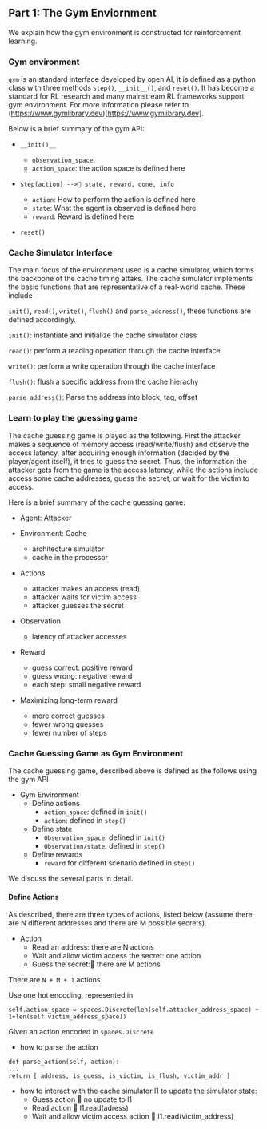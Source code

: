 ## Part 1: The Gym Enviornment

We explain how the gym environment is constructed for reinforcement learning.

### Gym environment 

```gym``` is an standard interface developed by open AI, it is defined as a python class with three methods ```step()```, ```__init__()```, and ```reset()```. It has become a standard for RL research and many mainstream RL frameworks support gym environment. For more information please refer to (https://www.gymlibrary.dev)[https://www.gymlibrary.dev].

Below is a brief summary of the gym API:

* ```__init()__```
    - ```observation_space```:
    - ```action_space```: the action space is defined here

* ```step(action) --> state, reward, done, info```
    - ```action```: How to perform the action is defined here
    - ```state```: What the agent is observed is defined here
    - ```reward```: Reward is defined here

* ```reset()```


### Cache Simulator Interface

The main focus of the environment used is a cache simulator, which forms the backbone of the cache timing attaks. The cache simulator implements the basic functions that are representative of a real-world cache. These include

```init()```, ```read()```, ```write()```, ```flush()``` and ```parse_address()```, these functions are defined accordingly.

```init()```: instantiate and initialize the cache simulator class

```read()```: perform a reading operation through the cache interface

```write()```: perform a write operation through the cache interface

```flush()```: flush a specific address from the cache hierachy

```parse_address()```: Parse the address into block, tag, offset

### Learn to play the guessing game

The cache guessing game is played as the following. First the attacker makes a sequence of memory access  (read/write/flush) and observe the access latency, after acquiring enough information (decided by the player/agent itself), it tries to guess the secret. Thus, the information the attacker gets from the game is the access latency, while the actions include access some cache addresses, guess the secret, or wait for the victim to access.

Here is a brief summary of the cache guessing game:

* Agent: Attacker

* Environment: Cache
    - architecture simulator 
    - cache in the processor

* Actions
    - attacker makes an access (read)
    - attacker waits for victim access
    - attacker guesses the secret

* Observation
    - latency of attacker accesses

* Reward
    - guess correct: positive reward
    - guess wrong: negative reward
    - each step: small negative reward

* Maximizing long-term reward
    - more correct guesses
    - fewer wrong guesses
    - fewer number of steps


### Cache Guessing Game as Gym Environment

The cache guessing game, described above is defined as the follows using the gym API

* Gym Environment
    - Define actions
        - ```action_space```: defined in ```init()```
        - ```action```: defined in ```step()```
    - Define state
        - ```Observation_space```: defined in ```init()```
        - ```Observation/state```: defined in ```step()```
    - Define rewards
        - ```reward``` for different scenario defined in ```step()```

We discuss the several parts in detail.

#### Define Actions

As described, there are three types of actions, listed below (assume there are N different addresses and there are M possible secrets).
* Action
    - Read an address: there are N actions
    - Wait and allow victim access the secret: one action
    - Guess the secret: there are M actions

There are ```N + M + 1``` actions 

Use one hot encoding, represented in 

```
self.action_space = spaces.Discrete(len(self.attacker_address_space) + 1+len(self.victim_address_space))
```

Given an action encoded in ```spaces.Discrete```
* how to parse the action 

```
def parse_action(self, action):
...
return [ address, is_guess, is_victim, is_flush, victim_addr ] 
```

* how to interact with the cache simulator l1 to update the simulator state:
    - Guess action  no update to l1
    - Read action  l1.read(adress)
    - Wait and allow victim access action  l1.read(victim_address)









